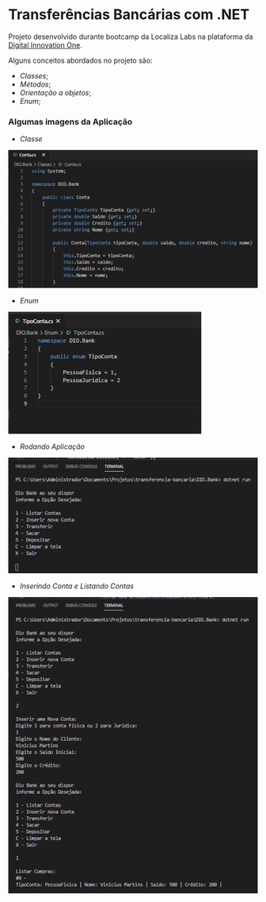 # Transferências Bancárias com .NET

Projeto desenvolvido durante bootcamp da Localiza Labs na plataforma da [Digital Innovation One](https://digitalinnovation.one/).

Alguns conceitos abordados no projeto são:

- *Classes*;
- *Métodos*;
- *Orientação a objetos*;
- *Enum*;

### Algumas imagens da Aplicação

- *Classe*

![Classe](https://github.com/viniciusmartins1/transferencia-bancaria/blob/main/Classe.PNG)

- *Enum*

![Enum](https://github.com/viniciusmartins1/transferencia-bancaria/blob/main/Enum.PNG)

- *Rodando Aplicação*

![Rodando 1](https://github.com/viniciusmartins1/transferencia-bancaria/blob/main/Rodando%201.PNG)

- *Inserindo Conta e Listando Contas*

![Operações Inserir e Listar](https://github.com/viniciusmartins1/transferencia-bancaria/blob/main/Rodando%202.PNG)


